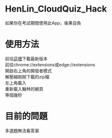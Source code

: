 # HenLin_CloudQuiz_Hack

如果你在考試期間使用此App，後果自負

#  使用方法
前往[這裡](https://github.com/yoni13/HenLin_CloudQuiz_Hack/releases)下載最新版本  
前往chrome://extensions或edge://extensions  
開啟右上角的開發者模式  
解壓縮剛剛下載的zip檔  
左上角載入  
重新載入翰林的網頁  
等個幾秒  
# 目前的問題
多選題無法看答案
